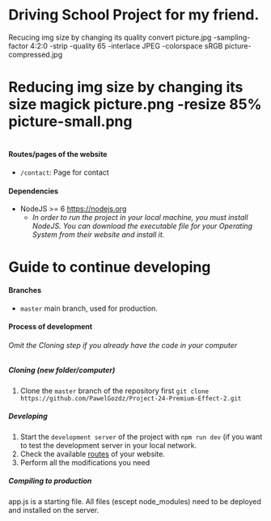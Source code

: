 
Driving School Project for my friend.
===================
Recucing img size by changing its quality
convert picture.jpg -sampling-factor 4:2:0 -strip -quality 65 -interlace JPEG -colorspace sRGB picture-compressed.jpg

Reducing img size by changing its size
magick picture.png -resize 85% picture-small.png
===============

# 

#### <a id="routes">Routes/pages of the website</a>

* `/contact`: Page for contact



#### Dependencies

* NodeJS >= 6 https://nodejs.org
  * *In order to run the project in your local machine, you must install NodeJS. You can download the executable file for your Operating System from their website and install it.*

#
# 
# Guide to continue developing

#### Branches
* `master` main branch, used for production.

#### Process of development

###### Omit the Cloning step if you already have the code in your computer
##### Cloning  (new folder/computer)

1. Clone the `master` branch of the repository first `git clone https://github.com/PawelGozdz/Project-24-Premium-Effect-2.git`

##### Developing
1. Start the `development server` of the project with `npm run dev` (if you want to test the development server in your local network.
2. Check the available [routes](#routes) of your website.
3. Perform all the modifications you need


##### Compiling to production
app.js is a starting file. All files (escept node_modules) need to be deployed and installed on the server.


